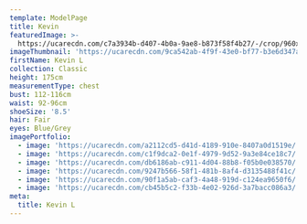 ```yaml
---
template: ModelPage
title: Kevin
featuredImage: >-
  https://ucarecdn.com/c7a3934b-d407-4b0a-9ae8-b873f58f4b27/-/crop/960x674/0,0/-/preview/
imageThumbnail: 'https://ucarecdn.com/9ca542ab-4f9f-43e0-bf77-b3e6d347a504/'
firstName: Kevin L
collection: Classic
height: 175cm
measurementType: chest
bust: 112-116cm
waist: 92-96cm
shoeSize: '8.5'
hair: Fair
eyes: Blue/Grey
imagePortfolio:
  - image: 'https://ucarecdn.com/a2112cd5-d41d-4189-910e-8407a0d1519e/'
  - image: 'https://ucarecdn.com/c1f9dca2-0e1f-4979-9d52-9a3e84ce18c7/'
  - image: 'https://ucarecdn.com/db6186ab-c911-4d04-88b8-f05b0e038570/'
  - image: 'https://ucarecdn.com/9247b566-58f1-481b-8af4-d3135488f41c/'
  - image: 'https://ucarecdn.com/90f1a5ab-caf3-4a48-919d-c124ea9650f6/'
  - image: 'https://ucarecdn.com/cb45b5c2-f33b-4e02-926d-3a7bacc086a3/'
meta:
  title: Kevin L
---
```


